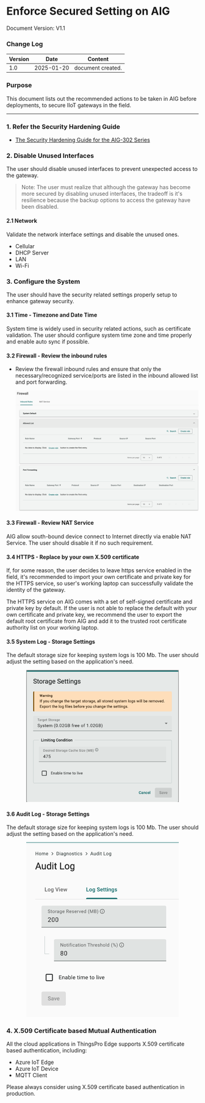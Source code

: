 # Enforce Secured Setting on AIG

Document Version: V1.1

### Change Log

| Version | Date       | Content           |
| ------- | ---------- | ----------------- |
| 1.0     | 2025-01-20 | document created. |



### Purpose

This document lists out the recommended actions to be taken in AIG before deployments, to secure IIoT gateways in the field.


---

### 1. Refer the Security Hardening Guide

 - [The Security Hardening Guide for the AIG-302 Series](https://cdn-cms-frontdoor-dfc8ebanh6bkb3hs.a02.azurefd.net/getmedia/0ac90db0-a685-4ad1-b02d-cae8b33f5bde/moxa-the-security-hardening-guide-for-the-aig-302-series-tech-note-v1.0.pdf)


### 2. Disable Unused Interfaces

The user should disable unused interfaces to prevent unexpected access to the gateway.

> Note: The user must realize that although the gateway has become more secured by disabling unused interfaces, the tradeoff is it's resilience because the backup options to access the gateway have been disabled.

#### 2.1 Network

Validate the network interface settings and disable the unused ones.

- Cellular
- DHCP Server
- LAN
- Wi-Fi


### 3. Configure the System

The user should have the security related settings properly setup to enhance gateway security.

#### 3.1 Time - Timezone and Date Time

System time is widely used in security related actions, such as certificate validation. The user should configure system time zone and time properly and enable auto sync if possible.

#### 3.2 Firewall - Review the inbound rules

- Review the firewall inbound rules and ensure that only the necessary/recognized service/ports are listed in the inbound allowed list and port forwarding.

  ![Firewall](./images/firewall.png)

#### 3.3 Firewall - Review NAT Service

AIG allow south-bound device connect to Internet directly via enable NAT Service. The user should disable it if no such requirement.

#### 3.4 HTTPS - Replace by your own X.509 certificate

If, for some reason, the user decides to leave https service enabled in the field, it's recommended to import your own certificate and private key for the HTTPS service, so user's working laptop can successfully validate the identity of the gateway.

The HTTPS service on AIG comes with a set of self-signed certificate and private key by default. If the user is not able to replace the default with your own certificate and private key, we recommend the user to export the default root certificate from AIG and add it to the trusted root certificate authority list on your working laptop.

#### 3.5 System Log - Storage Settings

The default storage size for keeping system logs is 100 Mb. The user should adjust the setting based on the application's need.

<p align="center">
  <img src="./images/system-log-storage-settings.png" alt="system log storage settings" width="400" />
</p>

#### 3.6 Audit Log - Storage Settings

The default storage size for keeping system logs is 100 Mb. The user should adjust the setting based on the application's need.

<p align="center">
  <img src="./images/audit-log-storage-settings.png" alt="audit log storage settings" width="400" />
</p>

### 4. X.509 Certificate based Mutual Authentication

All the cloud applications in ThingsPro Edge supports X.509 certificate based authentication, including:

- Azure IoT Edge
- Azure IoT Device
- MQTT Client

Please always consider using X.509 certificate based authentication in production.
